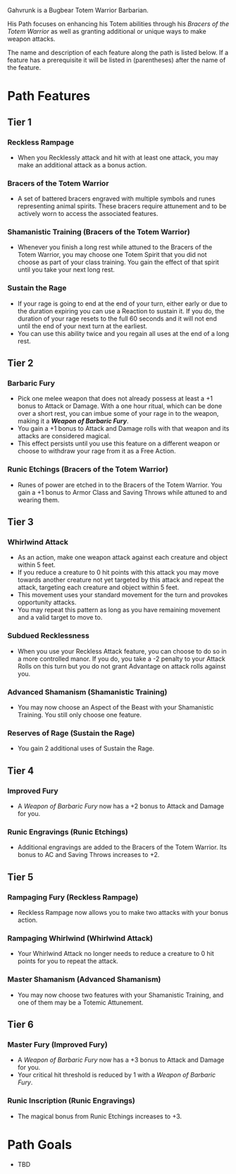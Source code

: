 ﻿Gahvrunk is a Bugbear Totem Warrior Barbarian.

His Path focuses on enhancing his Totem abilities through his *Bracers of the Totem Warrior* as well as granting additional or unique ways to make weapon attacks.

The name and description of each feature along the path is listed below. If a feature has a prerequisite it will be listed in (parentheses) after the name of the feature.

# Path Features
## Tier 1
### Reckless Rampage
* When you Recklessly attack and hit with at least one attack, you may make an additional attack as a bonus action.
### Bracers of the Totem Warrior
* A set of battered bracers engraved with multiple symbols and runes representing animal spirits. These bracers require attunement and to be actively worn to access the associated features.
### Shamanistic Training (Bracers of the Totem Warrior)
* Whenever you finish a long rest while attuned to the Bracers of the Totem Warrior, you may choose one Totem Spirit that you did not choose as part of your class training. You gain the effect of that spirit until you take your next long rest.
### Sustain the Rage
* If your rage is going to end at the end of your turn, either early or due to the duration expiring you can use a Reaction to sustain it. If you do, the duration of your rage resets to the full 60 seconds and it will not end until the end of your next turn at the earliest.
* You can use this ability twice and you regain all uses at the end of a long rest.

## Tier 2
### Barbaric Fury
* Pick one melee weapon that does not already possess at least a +1 bonus to Attack or Damage. With a one hour ritual, which can be done over a short rest, you can imbue some of your rage in to the weapon, making it a ***Weapon of Barbaric Fury***. 
* You gain a +1 bonus to Attack and Damage rolls with that weapon and its attacks are considered magical.
* This effect persists until you use this feature on a different weapon or choose to withdraw your rage from it as a Free Action.
### Runic Etchings (Bracers of the Totem Warrior)
* Runes of power are etched in to the Bracers of the Totem Warrior. You gain a +1 bonus to Armor Class and Saving Throws while attuned to and wearing them.

## Tier 3
### Whirlwind Attack
* As an action, make one weapon attack against each creature and object within 5 feet.
* If you reduce a creature to 0 hit points with this attack you may move towards another creature not yet targeted by this attack and repeat the attack, targeting each creature and object within 5 feet.
* This movement uses your standard movement for the turn and provokes opportunity attacks.
* You may repeat this pattern as long as you have remaining movement and a valid target to move to.
### Subdued Recklessness
* When you use your Reckless Attack feature, you can choose to do so in a more controlled manor. If you do, you take a -2 penalty to your Attack Rolls on this turn but you do not grant Advantage on attack rolls against you.
### Advanced Shamanism (Shamanistic Training)
* You may now choose an Aspect of the Beast with your Shamanistic Training. You still only choose one feature.
### Reserves of Rage (Sustain the Rage)
* You gain 2 additional uses of Sustain the Rage.

## Tier 4
### Improved Fury
* A *Weapon of Barbaric Fury* now has a +2 bonus to Attack and Damage for you.
### Runic Engravings (Runic Etchings)
* Additional engravings are added to the Bracers of the Totem Warrior. Its bonus to AC and Saving Throws increases to +2.

## Tier 5
### Rampaging Fury (Reckless Rampage)
* Reckless Rampage now allows you to make two attacks with your bonus action.
### Rampaging Whirlwind (Whirlwind Attack)
* Your Whirlwind Attack no longer needs to reduce a creature to 0 hit points for you to repeat the attack.
### Master Shamanism (Advanced Shamanism)
* You may now choose two features with your Shamanistic Training, and one of them may be a Totemic Attunement.

## Tier 6
### Master Fury (Improved Fury)
* A *Weapon of Barbaric Fury* now has a +3 bonus to Attack and Damage for you.
* Your critical hit threshold is reduced by 1 with a *Weapon of Barbaric Fury*.
### Runic Inscription (Runic Engravings)
* The magical bonus from Runic Etchings increases to +3.

# Path Goals
* TBD
